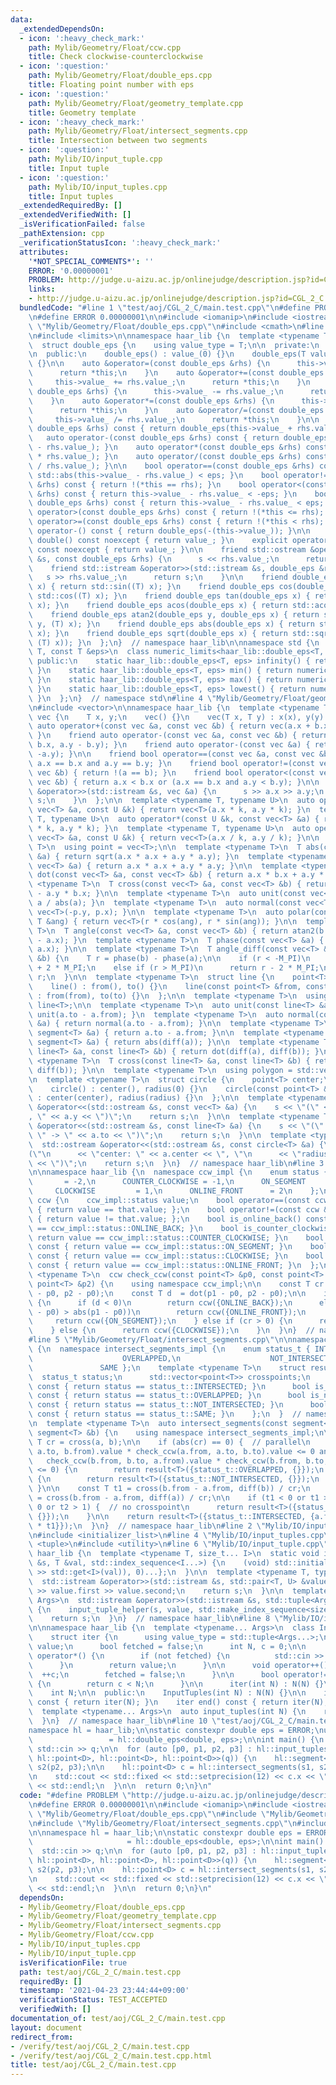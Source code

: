 ```yaml
---
data:
  _extendedDependsOn:
  - icon: ':heavy_check_mark:'
    path: Mylib/Geometry/Float/ccw.cpp
    title: Check clockwise-counterclockwise
  - icon: ':question:'
    path: Mylib/Geometry/Float/double_eps.cpp
    title: Floating point number with eps
  - icon: ':question:'
    path: Mylib/Geometry/Float/geometry_template.cpp
    title: Geometry template
  - icon: ':heavy_check_mark:'
    path: Mylib/Geometry/Float/intersect_segments.cpp
    title: Intersection between two segments
  - icon: ':question:'
    path: Mylib/IO/input_tuple.cpp
    title: Input tuple
  - icon: ':question:'
    path: Mylib/IO/input_tuples.cpp
    title: Input tuples
  _extendedRequiredBy: []
  _extendedVerifiedWith: []
  _isVerificationFailed: false
  _pathExtension: cpp
  _verificationStatusIcon: ':heavy_check_mark:'
  attributes:
    '*NOT_SPECIAL_COMMENTS*': ''
    ERROR: '0.00000001'
    PROBLEM: http://judge.u-aizu.ac.jp/onlinejudge/description.jsp?id=CGL_2_C
    links:
    - http://judge.u-aizu.ac.jp/onlinejudge/description.jsp?id=CGL_2_C
  bundledCode: "#line 1 \"test/aoj/CGL_2_C/main.test.cpp\"\n#define PROBLEM \"http://judge.u-aizu.ac.jp/onlinejudge/description.jsp?id=CGL_2_C\"\
    \n#define ERROR 0.00000001\n\n#include <iomanip>\n#include <iostream>\n#line 2\
    \ \"Mylib/Geometry/Float/double_eps.cpp\"\n#include <cmath>\n#line 4 \"Mylib/Geometry/Float/double_eps.cpp\"\
    \n#include <limits>\n\nnamespace haar_lib {\n  template <typename T, const T &eps>\n\
    \  struct double_eps {\n    using value_type = T;\n\n  private:\n    T value_;\n\
    \n  public:\n    double_eps() : value_(0) {}\n    double_eps(T value_) : value_(value_)\
    \ {}\n\n    auto &operator=(const double_eps &rhs) {\n      this->value_ = rhs.value_;\n\
    \      return *this;\n    }\n    auto &operator+=(const double_eps &rhs) {\n \
    \     this->value_ += rhs.value_;\n      return *this;\n    }\n    auto &operator-=(const\
    \ double_eps &rhs) {\n      this->value_ -= rhs.value_;\n      return *this;\n\
    \    }\n    auto &operator*=(const double_eps &rhs) {\n      this->value_ *= rhs.value_;\n\
    \      return *this;\n    }\n    auto &operator/=(const double_eps &rhs) {\n \
    \     this->value_ /= rhs.value_;\n      return *this;\n    }\n\n    auto operator+(const\
    \ double_eps &rhs) const { return double_eps(this->value_ + rhs.value_); }\n \
    \   auto operator-(const double_eps &rhs) const { return double_eps(this->value_\
    \ - rhs.value_); }\n    auto operator*(const double_eps &rhs) const { return double_eps(this->value_\
    \ * rhs.value_); }\n    auto operator/(const double_eps &rhs) const { return double_eps(this->value_\
    \ / rhs.value_); }\n\n    bool operator==(const double_eps &rhs) const { return\
    \ std::abs(this->value_ - rhs.value_) < eps; }\n    bool operator!=(const double_eps\
    \ &rhs) const { return !(*this == rhs); }\n    bool operator<(const double_eps\
    \ &rhs) const { return this->value_ - rhs.value_ < -eps; }\n    bool operator<=(const\
    \ double_eps &rhs) const { return this->value_ - rhs.value_ < eps; }\n    bool\
    \ operator>(const double_eps &rhs) const { return !(*this <= rhs); }\n    bool\
    \ operator>=(const double_eps &rhs) const { return !(*this < rhs); }\n\n    auto\
    \ operator-() const { return double_eps(-(this->value_)); }\n\n    explicit operator\
    \ double() const noexcept { return value_; }\n    explicit operator long double()\
    \ const noexcept { return value_; }\n\n    friend std::ostream &operator<<(std::ostream\
    \ &s, const double_eps &rhs) {\n      s << rhs.value_;\n      return s;\n    }\n\
    \    friend std::istream &operator>>(std::istream &s, double_eps &rhs) {\n   \
    \   s >> rhs.value_;\n      return s;\n    }\n\n    friend double_eps sin(double_eps\
    \ x) { return std::sin((T) x); }\n    friend double_eps cos(double_eps x) { return\
    \ std::cos((T) x); }\n    friend double_eps tan(double_eps x) { return std::tan((T)\
    \ x); }\n    friend double_eps acos(double_eps x) { return std::acos((T) x); }\n\
    \    friend double_eps atan2(double_eps y, double_eps x) { return std::atan2((T)\
    \ y, (T) x); }\n    friend double_eps abs(double_eps x) { return std::abs((T)\
    \ x); }\n    friend double_eps sqrt(double_eps x) { return std::sqrt(std::max<T>(0,\
    \ (T) x)); }\n  };\n}  // namespace haar_lib\n\nnamespace std {\n  template <typename\
    \ T, const T &eps>\n  class numeric_limits<haar_lib::double_eps<T, eps>> {\n \
    \ public:\n    static haar_lib::double_eps<T, eps> infinity() { return numeric_limits<T>::infinity();\
    \ }\n    static haar_lib::double_eps<T, eps> min() { return numeric_limits<T>::min();\
    \ }\n    static haar_lib::double_eps<T, eps> max() { return numeric_limits<T>::max();\
    \ }\n    static haar_lib::double_eps<T, eps> lowest() { return numeric_limits<T>::lowest();\
    \ }\n  };\n}  // namespace std\n#line 4 \"Mylib/Geometry/Float/geometry_template.cpp\"\
    \n#include <vector>\n\nnamespace haar_lib {\n  template <typename T>\n  struct\
    \ vec {\n    T x, y;\n    vec() {}\n    vec(T x, T y) : x(x), y(y) {}\n\n    friend\
    \ auto operator+(const vec &a, const vec &b) { return vec(a.x + b.x, a.y + b.y);\
    \ }\n    friend auto operator-(const vec &a, const vec &b) { return vec(a.x -\
    \ b.x, a.y - b.y); }\n    friend auto operator-(const vec &a) { return vec(-a.x,\
    \ -a.y); }\n\n    friend bool operator==(const vec &a, const vec &b) { return\
    \ a.x == b.x and a.y == b.y; }\n    friend bool operator!=(const vec &a, const\
    \ vec &b) { return !(a == b); }\n    friend bool operator<(const vec &a, const\
    \ vec &b) { return a.x < b.x or (a.x == b.x and a.y < b.y); }\n\n    friend std::istream\
    \ &operator>>(std::istream &s, vec &a) {\n      s >> a.x >> a.y;\n      return\
    \ s;\n    }\n  };\n\n  template <typename T, typename U>\n  auto operator*(const\
    \ vec<T> &a, const U &k) { return vec<T>(a.x * k, a.y * k); }\n  template <typename\
    \ T, typename U>\n  auto operator*(const U &k, const vec<T> &a) { return vec<T>(a.x\
    \ * k, a.y * k); }\n  template <typename T, typename U>\n  auto operator/(const\
    \ vec<T> &a, const U &k) { return vec<T>(a.x / k, a.y / k); }\n\n  template <typename\
    \ T>\n  using point = vec<T>;\n\n  template <typename T>\n  T abs(const vec<T>\
    \ &a) { return sqrt(a.x * a.x + a.y * a.y); }\n  template <typename T>\n  T abs_sq(const\
    \ vec<T> &a) { return a.x * a.x + a.y * a.y; }\n\n  template <typename T>\n  T\
    \ dot(const vec<T> &a, const vec<T> &b) { return a.x * b.x + a.y * b.y; }\n  template\
    \ <typename T>\n  T cross(const vec<T> &a, const vec<T> &b) { return a.x * b.y\
    \ - a.y * b.x; }\n\n  template <typename T>\n  auto unit(const vec<T> &a) { return\
    \ a / abs(a); }\n  template <typename T>\n  auto normal(const vec<T> &p) { return\
    \ vec<T>(-p.y, p.x); }\n\n  template <typename T>\n  auto polar(const T &r, const\
    \ T &ang) { return vec<T>(r * cos(ang), r * sin(ang)); }\n\n  template <typename\
    \ T>\n  T angle(const vec<T> &a, const vec<T> &b) { return atan2(b.y - a.y, b.x\
    \ - a.x); }\n  template <typename T>\n  T phase(const vec<T> &a) { return atan2(a.y,\
    \ a.x); }\n\n  template <typename T>\n  T angle_diff(const vec<T> &a, const vec<T>\
    \ &b) {\n    T r = phase(b) - phase(a);\n\n    if (r < -M_PI)\n      return r\
    \ + 2 * M_PI;\n    else if (r > M_PI)\n      return r - 2 * M_PI;\n    return\
    \ r;\n  }\n\n  template <typename T>\n  struct line {\n    point<T> from, to;\n\
    \    line() : from(), to() {}\n    line(const point<T> &from, const point<T> &to)\
    \ : from(from), to(to) {}\n  };\n\n  template <typename T>\n  using segment =\
    \ line<T>;\n\n  template <typename T>\n  auto unit(const line<T> &a) { return\
    \ unit(a.to - a.from); }\n  template <typename T>\n  auto normal(const line<T>\
    \ &a) { return normal(a.to - a.from); }\n\n  template <typename T>\n  auto diff(const\
    \ segment<T> &a) { return a.to - a.from; }\n\n  template <typename T>\n  T abs(const\
    \ segment<T> &a) { return abs(diff(a)); }\n\n  template <typename T>\n  T dot(const\
    \ line<T> &a, const line<T> &b) { return dot(diff(a), diff(b)); }\n  template\
    \ <typename T>\n  T cross(const line<T> &a, const line<T> &b) { return cross(diff(a),\
    \ diff(b)); }\n\n  template <typename T>\n  using polygon = std::vector<point<T>>;\n\
    \n  template <typename T>\n  struct circle {\n    point<T> center;\n    T radius;\n\
    \    circle() : center(), radius(0) {}\n    circle(const point<T> &center, T radius)\
    \ : center(center), radius(radius) {}\n  };\n\n  template <typename T>\n  std::ostream\
    \ &operator<<(std::ostream &s, const vec<T> &a) {\n    s << \"(\" << a.x << \"\
    , \" << a.y << \")\";\n    return s;\n  }\n\n  template <typename T>\n  std::ostream\
    \ &operator<<(std::ostream &s, const line<T> &a) {\n    s << \"(\" << a.from <<\
    \ \" -> \" << a.to << \")\";\n    return s;\n  }\n\n  template <typename T>\n\
    \  std::ostream &operator<<(std::ostream &s, const circle<T> &a) {\n    s << \"\
    (\"\n      << \"center: \" << a.center << \", \"\n      << \"radius: \" << a.radius\
    \ << \")\";\n    return s;\n  }\n}  // namespace haar_lib\n#line 3 \"Mylib/Geometry/Float/ccw.cpp\"\
    \n\nnamespace haar_lib {\n  namespace ccw_impl {\n    enum status {\n      ONLINE_BACK\
    \       = -2,\n      COUNTER_CLOCKWISE = -1,\n      ON_SEGMENT        = 0,\n \
    \     CLOCKWISE         = 1,\n      ONLINE_FRONT      = 2\n    };\n  }\n\n  struct\
    \ ccw {\n    ccw_impl::status value;\n    bool operator==(const ccw &that) const\
    \ { return value == that.value; };\n    bool operator!=(const ccw &that) const\
    \ { return value != that.value; };\n    bool is_online_back() const { return value\
    \ == ccw_impl::status::ONLINE_BACK; }\n    bool is_counter_clockwise() const {\
    \ return value == ccw_impl::status::COUNTER_CLOCKWISE; }\n    bool is_on_segment()\
    \ const { return value == ccw_impl::status::ON_SEGMENT; }\n    bool is_clockwise()\
    \ const { return value == ccw_impl::status::CLOCKWISE; }\n    bool is_online_front()\
    \ const { return value == ccw_impl::status::ONLINE_FRONT; }\n  };\n\n  template\
    \ <typename T>\n  ccw check_ccw(const point<T> &p0, const point<T> &p1, const\
    \ point<T> &p2) {\n    using namespace ccw_impl;\n\n    const T cr = cross(p1\
    \ - p0, p2 - p0);\n    const T d  = dot(p1 - p0, p2 - p0);\n\n    if (cr == 0)\
    \ {\n      if (d < 0)\n        return ccw({ONLINE_BACK});\n      else if (abs(p2\
    \ - p0) > abs(p1 - p0))\n        return ccw({ONLINE_FRONT});\n      else\n   \
    \     return ccw({ON_SEGMENT});\n    } else if (cr > 0) {\n      return ccw({COUNTER_CLOCKWISE});\n\
    \    } else {\n      return ccw({CLOCKWISE});\n    }\n  }\n}  // namespace haar_lib\n\
    #line 5 \"Mylib/Geometry/Float/intersect_segments.cpp\"\n\nnamespace haar_lib\
    \ {\n  namespace intersect_segments_impl {\n    enum status_t { INTERSECTED,\n\
    \                    OVERLAPPED,\n                    NOT_INTERSECTED,\n     \
    \               SAME };\n    template <typename T>\n    struct result {\n    \
    \  status_t status;\n      std::vector<point<T>> crosspoints;\n      bool is_intersected()\
    \ const { return status == status_t::INTERSECTED; }\n      bool is_overlapped()\
    \ const { return status == status_t::OVERLAPPED; }\n      bool is_not_intersected()\
    \ const { return status == status_t::NOT_INTERSECTED; }\n      bool is_same()\
    \ const { return status == status_t::SAME; }\n    };\n  }  // namespace intersect_segments_impl\n\
    \n  template <typename T>\n  auto intersect_segments(const segment<T> &a, const\
    \ segment<T> &b) {\n    using namespace intersect_segments_impl;\n\n    const\
    \ T cr = cross(a, b);\n\n    if (abs(cr) == 0) {  // parallel\n      if (check_ccw(a.from,\
    \ a.to, b.from).value * check_ccw(a.from, a.to, b.to).value <= 0 and\n       \
    \   check_ccw(b.from, b.to, a.from).value * check_ccw(b.from, b.to, a.to).value\
    \ <= 0) {\n        return result<T>({status_t::OVERLAPPED, {}});\n      } else\
    \ {\n        return result<T>({status_t::NOT_INTERSECTED, {}});\n      }\n   \
    \ }\n\n    const T t1 = cross(b.from - a.from, diff(b)) / cr;\n    const T t2\
    \ = cross(b.from - a.from, diff(a)) / cr;\n\n    if (t1 < 0 or t1 > 1 or t2 <\
    \ 0 or t2 > 1) {  // no crosspoint\n      return result<T>({status_t::NOT_INTERSECTED,\
    \ {}});\n    }\n\n    return result<T>({status_t::INTERSECTED, {a.from + diff(a)\
    \ * t1}});\n  }\n}  // namespace haar_lib\n#line 2 \"Mylib/IO/input_tuples.cpp\"\
    \n#include <initializer_list>\n#line 4 \"Mylib/IO/input_tuples.cpp\"\n#include\
    \ <tuple>\n#include <utility>\n#line 6 \"Mylib/IO/input_tuple.cpp\"\n\nnamespace\
    \ haar_lib {\n  template <typename T, size_t... I>\n  static void input_tuple_helper(std::istream\
    \ &s, T &val, std::index_sequence<I...>) {\n    (void) std::initializer_list<int>{(void(s\
    \ >> std::get<I>(val)), 0)...};\n  }\n\n  template <typename T, typename U>\n\
    \  std::istream &operator>>(std::istream &s, std::pair<T, U> &value) {\n    s\
    \ >> value.first >> value.second;\n    return s;\n  }\n\n  template <typename...\
    \ Args>\n  std::istream &operator>>(std::istream &s, std::tuple<Args...> &value)\
    \ {\n    input_tuple_helper(s, value, std::make_index_sequence<sizeof...(Args)>());\n\
    \    return s;\n  }\n}  // namespace haar_lib\n#line 8 \"Mylib/IO/input_tuples.cpp\"\
    \n\nnamespace haar_lib {\n  template <typename... Args>\n  class InputTuples {\n\
    \    struct iter {\n      using value_type = std::tuple<Args...>;\n      value_type\
    \ value;\n      bool fetched = false;\n      int N, c = 0;\n\n      value_type\
    \ operator*() {\n        if (not fetched) {\n          std::cin >> value;\n  \
    \      }\n        return value;\n      }\n\n      void operator++() {\n      \
    \  ++c;\n        fetched = false;\n      }\n\n      bool operator!=(iter &) const\
    \ {\n        return c < N;\n      }\n\n      iter(int N) : N(N) {}\n    };\n\n\
    \    int N;\n\n  public:\n    InputTuples(int N) : N(N) {}\n\n    iter begin()\
    \ const { return iter(N); }\n    iter end() const { return iter(N); }\n  };\n\n\
    \  template <typename... Args>\n  auto input_tuples(int N) {\n    return InputTuples<Args...>(N);\n\
    \  }\n}  // namespace haar_lib\n#line 10 \"test/aoj/CGL_2_C/main.test.cpp\"\n\n\
    namespace hl = haar_lib;\n\nstatic constexpr double eps = ERROR;\nusing D    \
    \                 = hl::double_eps<double, eps>;\n\nint main() {\n  int q;\n \
    \ std::cin >> q;\n\n  for (auto [p0, p1, p2, p3] : hl::input_tuples<hl::point<D>,\
    \ hl::point<D>, hl::point<D>, hl::point<D>>(q)) {\n    hl::segment<D> s1(p0, p1),\
    \ s2(p2, p3);\n\n    hl::point<D> c = hl::intersect_segments(s1, s2).crosspoints[0];\n\
    \n    std::cout << std::fixed << std::setprecision(12) << c.x << \" \" << c.y\
    \ << std::endl;\n  }\n\n  return 0;\n}\n"
  code: "#define PROBLEM \"http://judge.u-aizu.ac.jp/onlinejudge/description.jsp?id=CGL_2_C\"\
    \n#define ERROR 0.00000001\n\n#include <iomanip>\n#include <iostream>\n#include\
    \ \"Mylib/Geometry/Float/double_eps.cpp\"\n#include \"Mylib/Geometry/Float/geometry_template.cpp\"\
    \n#include \"Mylib/Geometry/Float/intersect_segments.cpp\"\n#include \"Mylib/IO/input_tuples.cpp\"\
    \n\nnamespace hl = haar_lib;\n\nstatic constexpr double eps = ERROR;\nusing D\
    \                     = hl::double_eps<double, eps>;\n\nint main() {\n  int q;\n\
    \  std::cin >> q;\n\n  for (auto [p0, p1, p2, p3] : hl::input_tuples<hl::point<D>,\
    \ hl::point<D>, hl::point<D>, hl::point<D>>(q)) {\n    hl::segment<D> s1(p0, p1),\
    \ s2(p2, p3);\n\n    hl::point<D> c = hl::intersect_segments(s1, s2).crosspoints[0];\n\
    \n    std::cout << std::fixed << std::setprecision(12) << c.x << \" \" << c.y\
    \ << std::endl;\n  }\n\n  return 0;\n}\n"
  dependsOn:
  - Mylib/Geometry/Float/double_eps.cpp
  - Mylib/Geometry/Float/geometry_template.cpp
  - Mylib/Geometry/Float/intersect_segments.cpp
  - Mylib/Geometry/Float/ccw.cpp
  - Mylib/IO/input_tuples.cpp
  - Mylib/IO/input_tuple.cpp
  isVerificationFile: true
  path: test/aoj/CGL_2_C/main.test.cpp
  requiredBy: []
  timestamp: '2021-04-23 23:44:44+09:00'
  verificationStatus: TEST_ACCEPTED
  verifiedWith: []
documentation_of: test/aoj/CGL_2_C/main.test.cpp
layout: document
redirect_from:
- /verify/test/aoj/CGL_2_C/main.test.cpp
- /verify/test/aoj/CGL_2_C/main.test.cpp.html
title: test/aoj/CGL_2_C/main.test.cpp
---
```

